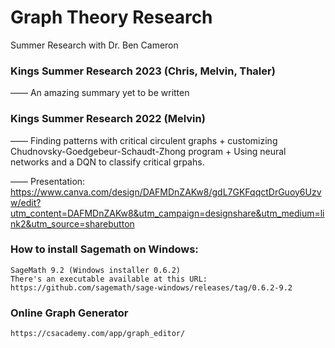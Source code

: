 # Graph Theory Research
Summer Research with Dr. Ben Cameron

### Kings Summer Research 2023 (Chris, Melvin, Thaler)
—— An amazing summary yet to be written

### Kings Summer Research 2022 (Melvin)
—— Finding patterns with critical circulent graphs + customizing Chudnovsky-Goedgebeur-Schaudt-Zhong program + Using neural networks and a DQN to classify critical grpahs.

—— Presentation: https://www.canva.com/design/DAFMDnZAKw8/gdL7GKFqqctDrGuoy6Uzvw/edit?utm_content=DAFMDnZAKw8&utm_campaign=designshare&utm_medium=link2&utm_source=sharebutton

### How to install Sagemath on Windows:
	SageMath 9.2 (Windows installer 0.6.2)
	There's an executable available at this URL: https://github.com/sagemath/sage-windows/releases/tag/0.6.2-9.2

### Online Graph Generator
	https://csacademy.com/app/graph_editor/